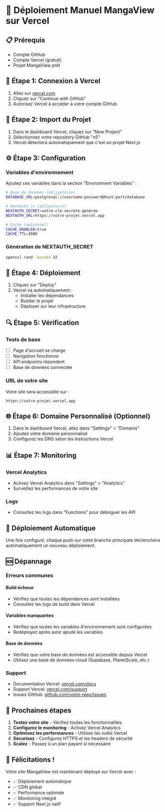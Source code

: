 # 🚀 Déploiement Manuel MangaView sur Vercel

## 📋 Prérequis

- Compte GitHub
- Compte Vercel (gratuit)
- Projet MangaView prêt

## 🔗 Étape 1: Connexion à Vercel

1. Allez sur [vercel.com](https://vercel.com)
2. Cliquez sur "Continue with GitHub"
3. Autorisez Vercel à accéder à votre compte GitHub

## 📁 Étape 2: Import du Projet

1. Dans le dashboard Vercel, cliquez sur "New Project"
2. Sélectionnez votre repository GitHub "n5"
3. Vercel détectera automatiquement que c'est un projet Next.js

## ⚙️ Étape 3: Configuration

### Variables d'environnement
Ajoutez ces variables dans la section "Environment Variables" :

```bash
# Base de données (obligatoire)
DATABASE_URL=postgresql://username:password@host:port/database

# NextAuth.js (obligatoire)
NEXTAUTH_SECRET=votre-clé-secrète-générée
NEXTAUTH_URL=https://votre-projet.vercel.app

# Cache (optionnel)
CACHE_ENABLED=true
CACHE_TTL=3600
```

### Génération de NEXTAUTH_SECRET
```bash
openssl rand -base64 32
```

## 🚀 Étape 4: Déploiement

1. Cliquez sur "Deploy"
2. Vercel va automatiquement :
   - Installer les dépendances
   - Builder le projet
   - Déployer sur leur infrastructure

## 🔍 Étape 5: Vérification

### Tests de base
- [ ] Page d'accueil se charge
- [ ] Navigation fonctionne
- [ ] API endpoints répondent
- [ ] Base de données connectée

### URL de votre site
Votre site sera accessible sur :
```
https://votre-projet.vercel.app
```

## 🌐 Étape 6: Domaine Personnalisé (Optionnel)

1. Dans le dashboard Vercel, allez dans "Settings" > "Domains"
2. Ajoutez votre domaine personnalisé
3. Configurez les DNS selon les instructions Vercel

## 📊 Étape 7: Monitoring

### Vercel Analytics
- Activez Vercel Analytics dans "Settings" > "Analytics"
- Surveillez les performances de votre site

### Logs
- Consultez les logs dans "Functions" pour déboguer les API

## 🔄 Déploiement Automatique

Une fois configuré, chaque push sur votre branche principale déclenchera automatiquement un nouveau déploiement.

## 🆘 Dépannage

### Erreurs communes

#### Build échoue
- Vérifiez que toutes les dépendances sont installées
- Consultez les logs de build dans Vercel

#### Variables manquantes
- Vérifiez que toutes les variables d'environnement sont configurées
- Redéployez après avoir ajouté les variables

#### Base de données
- Vérifiez que votre base de données est accessible depuis Vercel
- Utilisez une base de données cloud (Supabase, PlanetScale, etc.)

### Support
- Documentation Vercel: [vercel.com/docs](https://vercel.com/docs)
- Support Vercel: [vercel.com/support](https://vercel.com/support)
- Issues GitHub: [github.com/votre-repo/issues](https://github.com/votre-repo/issues)

## 🎯 Prochaines étapes

1. **Testez votre site** - Vérifiez toutes les fonctionnalités
2. **Configurez le monitoring** - Activez Vercel Analytics
3. **Optimisez les performances** - Utilisez les outils Vercel
4. **Sécurisez** - Configurez HTTPS et les headers de sécurité
5. **Scalez** - Passez à un plan payant si nécessaire

## 🎉 Félicitations !

Votre site MangaView est maintenant déployé sur Vercel avec :
- ✅ Déploiement automatique
- ✅ CDN global
- ✅ Performance optimale
- ✅ Monitoring intégré
- ✅ Support Next.js natif
